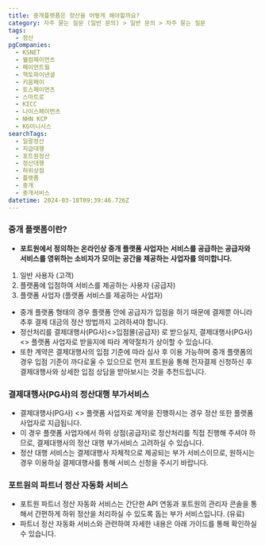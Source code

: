 ```yaml
---
title: 중개플랫폼은 정산을 어떻게 해야할까요?
category: 자주 묻는 질문 (일반 문의) > 일반 문의 > 자주 묻는 질문
tags:
  - 정산
pgCompanies:
  - KSNET
  - 웰컴페이먼츠
  - 페이먼트월
  - 헥토파이낸셜
  - 키움페이
  - 토스페이먼츠
  - 스마트로
  - KICC
  - 나이스페이먼츠
  - NHN KCP
  - KG이니시스
searchTags:
  - 일괄정산
  - 지급대행
  - 포트원정산
  - 정산대행
  - 하위상점
  - 플랫폼
  - 중개
  - 중개서비스
datetime: 2024-03-18T09:39:46.726Z
---
```


<Callout content="중개플랫폼 이용시 이용하실 수 있는 결제대행사 정산대행 서비스 안내드립니다. 
포트원에서는 결제연동에 대한 부분만 지원되며 입점 기준 및 정산기준은 
결제대행사의 정책에 따라 적용되는 점 참고 부탁드립니다." />

### **중개 플랫폼이란?**

- **포트원에서 정의하는 온라인상 중개 플랫폼 사업자는 서비스를 공급하는 공급자와 서비스를 영위하는 소비자가 모이는 공간을 제공하는 사업자를 의미합니다.**

<Indent level="1">

1. 일반 사용자 (고객)
2. 플랫폼에 입점하여 서비스를 제공하는 사용자 (공급자)
3. 플랫폼 사업자 (플랫폼 서비스를 제공하는 사업자)

</Indent>

- 중개 플랫폼 형태의 경우 플랫폼 안에 공급자가 입점을 하기 때문에 결제뿐 아니라 추후 결제 대금의 정산 방법까지 고려하셔야 합니다.
- 정산처리를 결제대행사(PG사)<>입점몰(공급자) 로 받으실지, 결제대행사(PG사) <> 플랫폼 사업자로 받을지에 따라 계약절차가 상이할 수 있습니다.
- 또한 계약은 결제대행사의 입점 기준에 따라 심사 후 이용 가능하며 중개 플랫폼의 경우 입점 기준이 까다로울 수 있으므로 먼저 포트원을 통해 전자결제 신청하신 후 결제대행사와 상세한 입점 상담을 받아보시는 것을 추천드립니다.

<Callout title="포트원 전자결제 신청방법 보러가기 ↗" />

<Callout content="만약 결제대행사(PGP사) <> 하위상점(공급자) 간 직접 계약하시는 경우 결제대금 정산도 하위상점으로 직접 이루어집니다. 만약 플랫폼 서비스 이용비용을 받고자 하실 경우 별도로 수취해주셔야 합니다." title="참고사항" icon="💡" />

### **결제대행사(PG사)의 정산대행 부가서비스**

- 결제대행사(PG사) <> 플랫폼 사업자로 계약을 진행하시는 경우 정산 또한 플랫폼 사업자로 지급됩니다.
- 이 경우 플랫폼 사업자에서 하위 상점(공급자)로 정산처리를 직접 진행해 주셔야 하므로, 결제대행사의 정산 대행 부가서비스 고려하실 수 있습니다.
- 정산 대행 서비스는 결제대행사 자체적으로 제공되는 부가 서비스이므로, 원하시는 경우 이용하실 결제대행사를 통해 서비스 신청을 주시기 바랍니다.

<Callout title="결제대행사 정산대행 서비스 보러가기↗" />

### **포트원의 파트너 정산 자동화 서비스**

- 포트원 파트너 정산 자동화 서비스는 간단한 API 연동과 포트원의 관리자 콘솔을 통해서 간편하게 하위 정산을 처리하실 수 있도록 돕는 부가 서비스입니다. (유료)
- 파트너 정산 자동화 서비스와 관련하여 자세한 내용은 아래 가이드를 통해 확인하실 수 있습니다.

<Callout title="포트원 파트너 정산 자동화 보러가기 ↗" />
